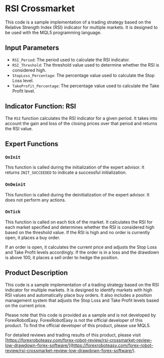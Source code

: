 # RSI Crossmarket

This code is a sample implementation of a trading strategy based on the Relative Strength Index (RSI) indicator for multiple markets. It is designed to be used with the MQL5 programming language.

## Input Parameters

- `RSI_Period`: The period used to calculate the RSI indicator.
- `RSI_Threshold`: The threshold value used to determine whether the RSI is considered high.
- `StopLoss_Percentage`: The percentage value used to calculate the Stop Loss level.
- `TakeProfit_Percentage`: The percentage value used to calculate the Take Profit level.

## Indicator Function: RSI

The `RSI` function calculates the RSI indicator for a given period. It takes into account the gain and loss of the closing prices over that period and returns the RSI value.

## Expert Functions

### `OnInit`

This function is called during the initialization of the expert advisor. It returns `INIT_SUCCEEDED` to indicate a successful initialization.

### `OnDeinit`

This function is called during the deinitialization of the expert advisor. It does not perform any actions.

### `OnTick`

This function is called on each tick of the market. It calculates the RSI for each market specified and determines whether the RSI is considered high based on the threshold value. If the RSI is high and no order is currently open, it places a buy order. 

If an order is open, it calculates the current price and adjusts the Stop Loss and Take Profit levels accordingly. If the order is in a loss and the drawdown is above 100, it places a sell order to hedge the position.

## Product Description

This code is a sample implementation of a trading strategy based on the RSI indicator for multiple markets. It is designed to identify markets with high RSI values and automatically place buy orders. It also includes a position management system that adjusts the Stop Loss and Take Profit levels based on the current price.

Please note that this code is provided as a sample and is not developed by ForexRobotEasy. ForexRobotEasy is not the official developer of this product. To find the official developer of this product, please use MQL5.

For detailed reviews and trading results of this product, please visit [https://forexroboteasy.com/forex-robot-review/rsi-crossmarket-review-low-drawdown-forex-software/](https://forexroboteasy.com/forex-robot-review/rsi-crossmarket-review-low-drawdown-forex-software/).
